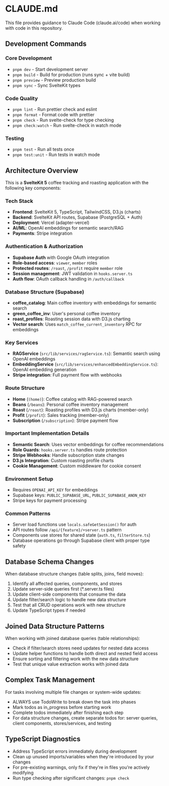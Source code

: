 # CLAUDE.md

This file provides guidance to Claude Code (claude.ai/code) when working with code in this repository.

## Development Commands

### Core Development

- `pnpm dev` - Start development server
- `pnpm build` - Build for production (runs sync + vite build)
- `pnpm preview` - Preview production build
- `pnpm sync` - Sync SvelteKit types

### Code Quality

- `pnpm lint` - Run prettier check and eslint
- `pnpm format` - Format code with prettier
- `pnpm check` - Run svelte-check for type checking
- `pnpm check:watch` - Run svelte-check in watch mode

### Testing

- `pnpm test` - Run all tests once
- `pnpm test:unit` - Run tests in watch mode

## Architecture Overview

This is a **SvelteKit 5** coffee tracking and roasting application with the following key components:

### Tech Stack

- **Frontend**: SvelteKit 5, TypeScript, TailwindCSS, D3.js (charts)
- **Backend**: SvelteKit API routes, Supabase (PostgreSQL + Auth)
- **Deployment**: Vercel (adapter-vercel)
- **AI/ML**: OpenAI embeddings for semantic search/RAG
- **Payments**: Stripe integration

### Authentication & Authorization

- **Supabase Auth** with Google OAuth integration
- **Role-based access**: `viewer`, `member` roles
- **Protected routes**: `/roast`, `/profit` require `member` role
- **Session management**: JWT validation in `hooks.server.ts`
- **Auth flow**: OAuth callback handling in `/auth/callback`

### Database Structure (Supabase)

- **coffee_catalog**: Main coffee inventory with embeddings for semantic search
- **green_coffee_inv**: User's personal coffee inventory
- **roast_profiles**: Roasting session data with D3.js charting
- **Vector search**: Uses `match_coffee_current_inventory` RPC for embeddings

### Key Services

- **RAGService** (`src/lib/services/ragService.ts`): Semantic search using OpenAI embeddings
- **EmbeddingService** (`src/lib/services/enhancedEmbeddingService.ts`): OpenAI embedding generation
- **Stripe integration**: Full payment flow with webhooks

### Route Structure

- **Home** (`(home)`): Coffee catalog with RAG-powered search
- **Beans** (`/beans`): Personal coffee inventory management
- **Roast** (`/roast`): Roasting profiles with D3.js charts (member-only)
- **Profit** (`/profit`): Sales tracking (member-only)
- **Subscription** (`/subscription`): Stripe payment flow

### Important Implementation Details

- **Semantic Search**: Uses vector embeddings for coffee recommendations
- **Role Guards**: `hooks.server.ts` handles route protection
- **Stripe Webhooks**: Handle subscription state changes
- **D3.js Integration**: Custom roasting profile charts
- **Cookie Management**: Custom middleware for cookie consent

### Environment Setup

- Requires `OPENAI_API_KEY` for embeddings
- Supabase keys: `PUBLIC_SUPABASE_URL`, `PUBLIC_SUPABASE_ANON_KEY`
- Stripe keys for payment processing

### Common Patterns

- Server load functions use `locals.safeGetSession()` for auth
- API routes follow `/api/{feature}/+server.ts` pattern
- Components use stores for shared state (`auth.ts`, `filterStore.ts`)
- Database operations go through Supabase client with proper type safety

## Database Schema Changes

When database structure changes (table splits, joins, field moves):
1. Identify all affected queries, components, and stores
2. Update server-side queries first (*.server.ts files)
3. Update client-side components that consume the data
4. Update filter/search logic to handle new data structure
5. Test that all CRUD operations work with new structure
6. Update TypeScript types if needed

## Joined Data Structure Patterns

When working with joined database queries (table relationships):
- Check if filter/search stores need updates for nested data access
- Update helper functions to handle both direct and nested field access
- Ensure sorting and filtering work with the new data structure
- Test that unique value extraction works with joined data

## Complex Task Management

For tasks involving multiple file changes or system-wide updates:
- ALWAYS use TodoWrite to break down the task into phases
- Mark todos as in_progress before starting work
- Complete todos immediately after finishing each step
- For data structure changes, create separate todos for: server queries, client components, stores/services, and testing

## TypeScript Diagnostics

- Address TypeScript errors immediately during development
- Clean up unused imports/variables when they're introduced by your changes
- For pre-existing warnings, only fix if they're in files you're actively modifying
- Run type checking after significant changes: `pnpm check`

